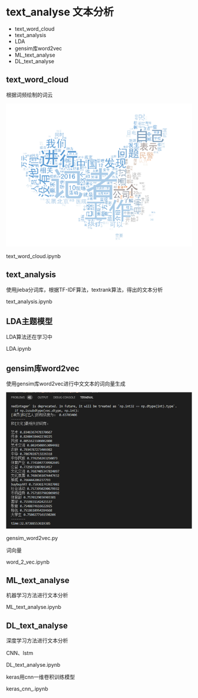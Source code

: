 # text_analyse 文本分析

* text_word_cloud
* text_analysis
* LDA
* gensim库word2vec
* ML_text_analyse
* DL_text_analyse

## text_word_cloud

根据词频绘制的词云

![image](https://github.com/naughtybabyfirst/text_analyse/blob/master/image/1548320747(1).jpg)

text_word_cloud.ipynb

## text_analysis

使用jieba分词库，根据TF-IDF算法，textrank算法，得出的文本分析

text_analysis.ipynb

## LDA主题模型

LDA算法还在学习中

LDA.ipynb

## gensim库word2vec

使用gensim库word2vec进行中文文本的词向量生成

![image](https://github.com/naughtybabyfirst/text_analyse/blob/master/image/word2vec%E7%BB%93%E6%9E%9C.png)

gensim_word2vec.py

词向量

word_2_vec.ipynb

## ML_text_analyse

机器学习方法进行文本分析

ML_text_analyse.ipynb

## DL_text_analyse

深度学习方法进行文本分析

CNN、lstm

DL_text_analyse.ipynb


keras用cnn一维卷积训练模型

keras_cnn_.ipynb

